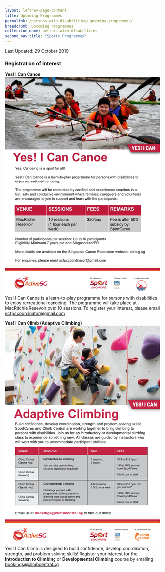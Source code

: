 ```yaml
---
layout: leftnav-page-content
title: Upcoming Programmes
permalink: /persons-with-disabilities/upcoming-programmes/
breadcrumb: Upcoming Programmes
collection_name: persons-with-disabilities
second_nav_title: "Sports Programmes"
---
```


Last Updated: 29 October 2019

### Registration of Interest

**Yes! I Can Canoe**
![Yes! I Can - Canoe Notice](/images/YIC-Canoe.jpg)
Yes! I Can Canoe is a learn-to-play programme for persons with disabilities to enjoy recreational canoeing. The programme will take place at MacRitchie Resevoir over 10 sessions. To register your interest, please email scfpccoordinator@gmail.com

**Yes! I Can Climb (Adaptive Climbing)**
![Yes! I Can - Climbing Notice](/images/YIC-Climbing.jpg)
Yes! I Can Climb is designed to build confidence, develop coordination, strength, and problem solving skills! Register your interest for the **Introduction to Climbing** or **Developmental Climbing** course by emailing bookings@climbcentral.sg
